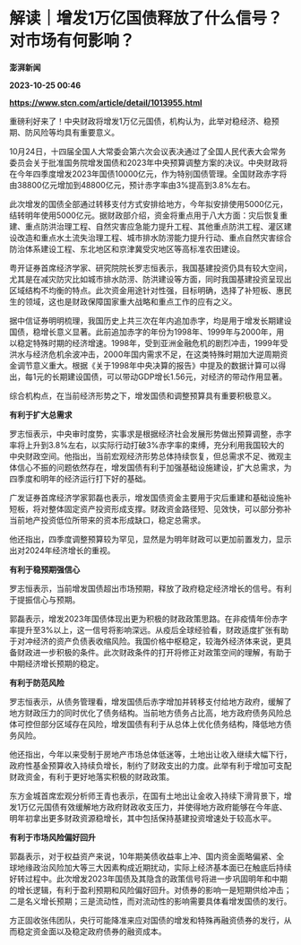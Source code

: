 # 解读｜增发1万亿国债释放了什么信号？对市场有何影响？
**澎湃新闻**

**2023-10-25 00:46**

**https://www.stcn.com/article/detail/1013955.html**

重磅利好来了！中央财政将增发1万亿元国债，机构认为，此举对稳经济、稳预期、防风险等均具有重要意义。

10月24日，十四届全国人大常委会第六次会议表决通过了全国人民代表大会常务委员会关于批准国务院增发国债和2023年中央预算调整方案的决议。中央财政将在今年四季度增发2023年国债10000亿元，作为特别国债管理。全国财政赤字将由38800亿元增加到48800亿元，预计赤字率由3%提高到3.8%左右。

此次增发的国债全部通过转移支付方式安排给地方，今年拟安排使用5000亿元，结转明年使用5000亿元。据财政部介绍，资金将重点用于八大方面：灾后恢复重建、重点防洪治理工程、自然灾害应急能力提升工程、其他重点防洪工程、灌区建设改造和重点水土流失治理工程、城市排水防涝能力提升行动、重点自然灾害综合防治体系建设工程、东北地区和京津冀受灾地区等高标准农田建设。

粤开证券首席经济学家、研究院院长罗志恒表示，我国基建投资仍具有较大空间，尤其是在减灾防灾比如城市排水防涝、防洪建设等方面，同时我国基建投资呈现出区域结构不均衡的特点。此次资金用途针对性强，目标明确，选择了补短板、惠民生的领域，这也是财政保障国家重大战略和重点工作的应有之义。

据中信证券明明梳理，我国历史上共三次在年内追加赤字，均是用于增发长期建设国债，稳增长意义显著。此前追加赤字的年份为1998年、1999年与2000年，用以稳定特殊时期的经济增速。1998年，受到亚洲金融危机的剧烈冲击，1999年受洪水与经济危机余波冲击，2000年国内需求不足，在这类特殊时期加大逆周期资金调节意义重大。根据《关于1998年中央决算的报告》中提及的数据计算可以得出，每1元的长期建设国债，可以带动GDP增长1.56元，对经济的带动作用显著。

综合机构点，在当前经济形势之下，增发国债和调整预算具有重要积极意义。

**有利于扩大总需求**

罗志恒表示，中央审时度势，实事求是根据经济社会发展形势做出预算调整，赤字率将上升到3.8%左右，以实际行动打破3%赤字率的束缚，充分利用我国较大的中央财政空间。他指出，当前宏观经济形势总体持续恢复，但总需求不足、微观主体信心不振的问题依然存在，增发国债有利于加强基础设施建设，扩大总需求，为四季度和明年的经济运行打下好的基础。

广发证券首席经济学家郭磊也表示，增发国债资金主要用于灾后重建和基础设施补短板，将对整体固定资产投资形成支撑。财政资金路径短、见效快，可以部分弥补当前地产投资低位所带来的资本形成缺口，稳定总需求。

他还指出，四季度调整预算较为罕见，显然是为明年财政可以更加前置发力，显示出对2024年经济增长的重视。

**有利于稳预期强信心**

罗志恒表示，当前增发国债超出市场预期，释放了政府稳定经济增长的信号。有利于提振信心与预期。

郭磊表示，增发2023年国债体现出更为积极的财政政策思路。在非疫情年份赤字率提升至3%以上，这一信号将影响深远。从疫后全球经验看，财政适度扩张有助于对冲经济的资产负债表收缩风险。我国价格中枢稳定，较海外经济体来说，更具备财政进一步积极的条件。此次财政条件的打开将修正对政策空间的理解，有助于中期经济增长预期的稳定。

**有利于防范风险**

罗志恒表示，从债务管理看，增发国债后赤字增加并转移支付给地方政府，缓解了地方财政压力的同时优化了债务结构。当前地方债务占比高，地方政府债务风险总体可控但部分区域存在风险，增发国债有利于从总体上优化债务结构，降低地方债务风险。

他还指出，今年以来受制于房地产市场总体低迷等，土地出让收入继续大幅下行，政府性基金预算收入持续负增长，制约了财政支出的力度。此举有利于增加可支配财政资金，有利于更好地落实积极的财政政策。

东方金城首席宏观分析师王青也表示，在国有土地出让金收入持续下滑背景下，增发1万亿元国债有效缓解地方政府财政收支压力，并使得地方政府能够在今年底、明年初拿出更多财政资源稳增长，其中包括保持基建投资增速处于较高水平。

**有利于市场风险偏好回升**

郭磊表示，对于权益资产来说，10年期美债收益率上冲、国内资金面略偏紧、全球地缘政治风险加大等三大因素构成近期扰动，实际上经济基本面已在触底后持续好转过程中。此次增发2023年国债及其隐含的政策信号将进一步巩固明年和中期的增长逻辑，有利于盈利预期和风险偏好回升。对债券的影响一是短期供给冲击；二是名义增长预期；三是流动性，而对流动性的影响需要具体看增发国债的发行。

方正固收张伟团队，央行可能降准来应对国债的增发和特殊再融资债券的发行，从而稳定资金面以及稳定政府债券的融资成本。